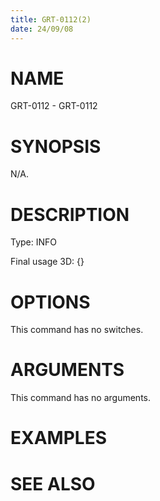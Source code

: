 ```yaml
---
title: GRT-0112(2)
date: 24/09/08
---
```


# NAME

GRT-0112 - GRT-0112

# SYNOPSIS

N/A.

# DESCRIPTION

Type: INFO

Final usage 3D: {}

# OPTIONS

This command has no switches.

# ARGUMENTS

This command has no arguments.

# EXAMPLES

# SEE ALSO
